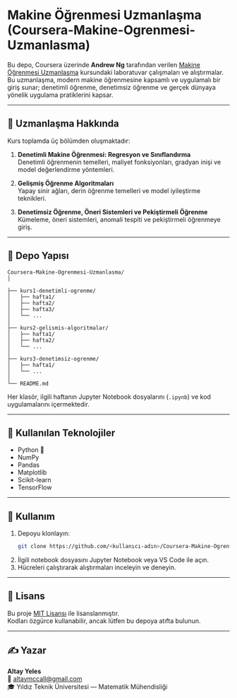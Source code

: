 # Makine Öğrenmesi Uzmanlaşma (Coursera-Makine-Ogrenmesi-Uzmanlasma)

Bu depo, Coursera üzerinde **Andrew Ng** tarafından verilen [Makine Öğrenmesi Uzmanlaşma](https://www.coursera.org/specializations/Coursera-Makine-Ogrenmesi-Uzmanlasma) kursundaki laboratuvar çalışmaları ve alıştırmalar.
Bu uzmanlaşma, modern makine öğrenmesine kapsamlı ve uygulamalı bir giriş sunar; denetimli öğrenme, denetimsiz öğrenme ve gerçek dünyaya yönelik uygulama pratiklerini kapsar.

---

## 🧠 Uzmanlaşma Hakkında

Kurs toplamda üç bölümden oluşmaktadır:

1. **Denetimli Makine Öğrenmesi: Regresyon ve Sınıflandırma**  
   Denetimli öğrenmenin temelleri, maliyet fonksiyonları, gradyan inişi ve model değerlendirme yöntemleri.

2. **Gelişmiş Öğrenme Algoritmaları**  
   Yapay sinir ağları, derin öğrenme temelleri ve model iyileştirme teknikleri.

3. **Denetimsiz Öğrenme, Öneri Sistemleri ve Pekiştirmeli Öğrenme**  
   Kümeleme, öneri sistemleri, anomali tespiti ve pekiştirmeli öğrenmeye giriş.

---

## 📂 Depo Yapısı

```
Coursera-Makine-Ogrenmesi-Uzmanlasma/
│

├── kurs1-denetimli-ogrenme/
│   ├── hafta1/
│   ├── hafta2/
│   ├── hafta3/
│   └── ...
│
├── kurs2-gelismis-algoritmalar/
│   ├── hafta1/
│   ├── hafta2/
│   └── ...
│
├── kurs3-denetimsiz-ogrenme/
│   ├── hafta1/
│   └── ...
│
└── README.md
```

Her klasör, ilgili haftanın Jupyter Notebook dosyalarını (`.ipynb`) ve kod uygulamalarını içermektedir.

---

## 🧩 Kullanılan Teknolojiler

- Python 🐍  
- NumPy  
- Pandas  
- Matplotlib  
- Scikit-learn  
- TensorFlow

---

## 🚀 Kullanım

1. Depoyu klonlayın:  
   ```bash
   git clone https://github.com/<kullanıcı-adın>/Coursera-Makine-Ogrenmesi-Uzmanlasma.git
   ```
2. İlgili notebook dosyasını Jupyter Notebook veya VS Code ile açın.  
3. Hücreleri çalıştırarak alıştırmaları inceleyin ve deneyin.

---

## 📜 Lisans

Bu proje [MIT Lisansı](LICENSE) ile lisanslanmıştır.  
Kodları özgürce kullanabilir, ancak lütfen bu depoya atıfta bulunun.

---

## ✍️ Yazar

**Altay Yeles**  
📧 [altaymccall@gmail.com](mailto:altaymccall@gmail.com)  
🎓 Yıldız Teknik Üniversitesi — Matematik Mühendisliği
